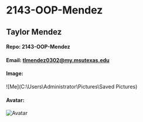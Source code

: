 # 2143-OOP-Mendez
## Taylor Mendez
#### Repo: 2143-OOP-Mendez
#### Email: tlmendez0302@my.msutexas.edu
#### Image:
![Me](C:\Users\Administrator\Pictures\Saved Pictures)
#### Avatar:
![Avatar](https://cs.msutexas.edu/~griffin/zcloud/zcloud-files/einstein_avatar.png)
